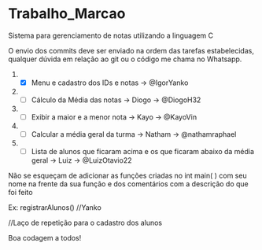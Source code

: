 # Trabalho_Marcao
Sistema para gerenciamento de notas utilizando a linguagem C

O envio dos commits deve ser enviado na ordem das tarefas estabelecidas, qualquer dúvida em relação ao git ou o código me chama no Whatsapp.

1. - [x] Menu e cadastro dos IDs e notas -> @IgorYanko
2. - [ ] Cálculo da Média das notas -> Diogo -> @DiogoH32
3. - [ ] Exibir a maior e a menor nota -> Kayo -> @KayoVin
4. - [ ] Calcular a média geral da turma -> Natham -> @nathamraphael
5. - [ ] Lista de alunos que ficaram acima e os que ficaram abaixo da média geral -> Luiz -> @LuizOtavio22

Não se esqueçam de adicionar as funções criadas no int main( ) com seu nome na frente da sua função e dos comentários com a descrição do que foi feito

Ex: registrarAlunos() //Yanko

//Laço de repetição para o cadastro dos alunos

Boa codagem a todos!
